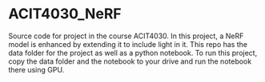 # ACIT4030_NeRF
Source code for project in the course ACIT4030. In this project, a NeRF model is enhanced by extending it to include light in it. This repo has the data folder for the project as well as a python notebook. To run this project, copy the data folder and the notebook to your drive and run the notebook there using GPU.
